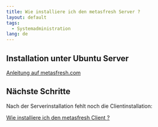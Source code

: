 ```yaml
---
title: Wie installiere ich den metasfresh Server ?
layout: default
tags:
  - Systemadministration
lang: de
---
```


## Installation unter Ubuntu Server

[Anleitung auf metasfresh.com](http://metasfresh.com/dokumentation/installation-metas-fresh-unter-ubuntu-mittels-installationspaket/)

## Nächste Schritte

Nach der Serverinstallation fehlt noch die Clientinstallation:

[Wie installiere ich den metasfresh Client ?](Wie_installiere_ich_den_metasfresh_client)